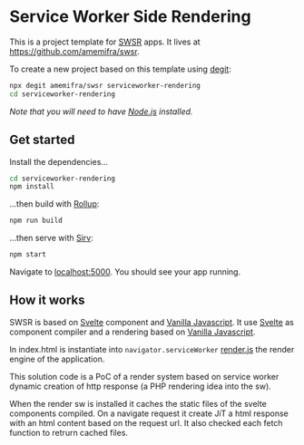 
# Service Worker Side Rendering

This is a project template for [SWSR](https://swsr.it) apps. It lives at https://github.com/amemifra/swsr.

To create a new project based on this template using [degit](https://github.com/Rich-Harris/degit):

```bash
npx degit amemifra/swsr serviceworker-rendering
cd serviceworker-rendering
```

*Note that you will need to have [Node.js](https://nodejs.org) installed.*


## Get started

Install the dependencies...

```bash
cd serviceworker-rendering
npm install
```

...then build with [Rollup](https://rollupjs.org):

```bash
npm run build
```

...then serve with [Sirv](https://www.npmjs.com/package/sirv):

```bash
npm start
```

Navigate to [localhost:5000](http://localhost:5000). You should see your app running.

## How it works

SWSR is based on [Svelte](https://svelte.dev) component and [Vanilla Javascript](https://developer.mozilla.org/en-US/docs/Web/JavaScript). It use [Svelte](https://svelte.dev) as component compiler and a rendering based on [Vanilla Javascript](https://developer.mozilla.org/en-US/docs/Web/JavaScript).

In index.html is instantiate into `navigator.serviceWorker` [render.js](https://github.com/amemifra/swsr/blob/master/public/render.js) the render engine of the application.

This solution code is a PoC of a render system based on service worker dynamic creation of http response (a PHP rendering idea into the sw).

When the render sw is installed it caches the static files of the svelte components compiled. On a navigate request it create JiT a html response with an html content based on the request url. It also checked each fetch function to retrurn cached files.
